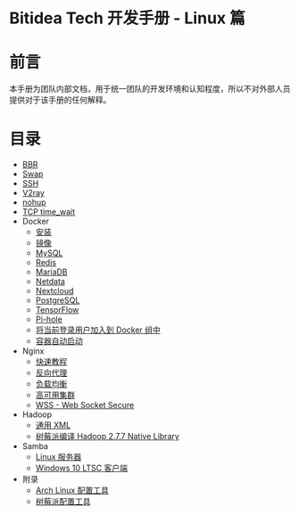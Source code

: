 # Bitidea Tech 开发手册 - Linux 篇

# 前言

本手册为团队内部文档，用于统一团队的开发环境和认知程度，所以不对外部人员提供对于该手册的任何解释。

# 目录

* [BBR](bbr.md)
* [Swap](swap.md)
* [SSH](ssh.md)
* [V2ray](v2ray.md)
* [nohup](nohup.md)
* [TCP time_wait](tcp_time_wait.md)
* Docker
  * [安装](docker/install.md)
  * [镜像](docker/mirror.md)
  * [MySQL](docker/mysql.md)
  * [Redis](docker/redis.md)
  * [MariaDB](docker/mariadb.md)
  * [Netdata](docker/netdata.md)
  * [Nextcloud](docker/nextcloud.md)
  * [PostgreSQL](docker/postgresql.md)
  * [TensorFlow](docker/tensorflow.md)
  * [Pi-hole](docker/pi-hole.md)
  * [将当前登录用户加入到 Docker 组中](docker/group.md)
  * [容器自动启动](docker/always-restart.md)
* Nginx
  * [快速教程](https://dunwu.github.io/nginx-tutorial/#/nginx-quickstart)
  * [反向代理](nginx/reverse-proxy.md)
  * [负载均衡](nginx/load-balance.md)
  * [高可用集群](nginx/high-availability.md)
  * [WSS - Web Socket Secure](nginx/wss.md)
* Hadoop
  * [通用 XML](hadoop/common-xml.md)
  * [树莓派编译 Hadoop 2.7.7 Native Library](pi-native-library.md)
* Samba
  * [Linux 服务器](samba/linux-server.md)
  * [Windows 10 LTSC 客户端](samba/windows10-ltsc-client.md)
* 附录
  * [Arch Linux 配置工具](https://github.com/jerryshell/arch-linux-config-tools)
  * [树莓派配置工具](https://github.com/jerryshell/raspberry-pi-config-tools)
